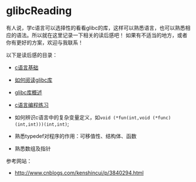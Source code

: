 # glibcReading

有人说，学c语言可以选择性的看看glibc的库，这样可以熟悉语言，也可以熟悉相应的语法。所以就在这里记录一下相关的读后感吧！
如果有不适当的地方，或者你有更好的方案，欢迎与我联系！


以下是读后感的目录：

* [c语言基础](https://github.com/polly3d/glibcReading/blob/master/foundation-c.md)
* [如何阅读glibc库](https://github.com/polly3d/glibcReading/blob/master/howto.md)
* [glibc库概述](https://github.com/polly3d/glibcReading/blob/master/manual.md)

* [c语言编程练习](https://github.com/polly3d/glibcReading/blob/master/exercise.md)

* 如何辨识c语言中的复杂变量定义，如`void (*fun(int,void (*func)(int,int)))(int,int)`;
* 熟悉typedef对程序的作用：可移值性、结构体、函数
* 熟悉数组及指针

参考网站：
* http://www.cnblogs.com/kenshincui/p/3840294.html
